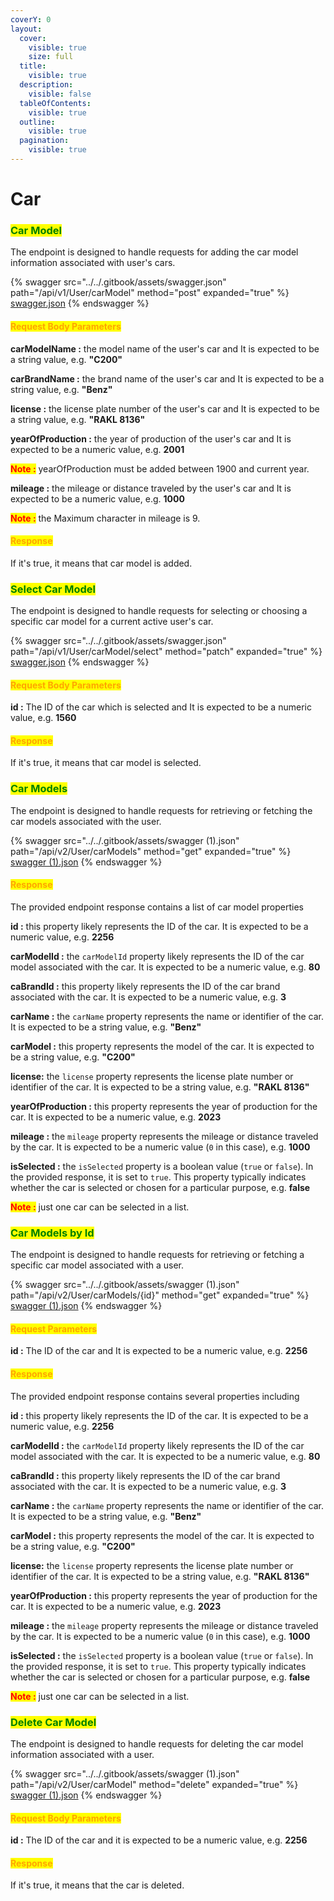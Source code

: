 ```yaml
---
coverY: 0
layout:
  cover:
    visible: true
    size: full
  title:
    visible: true
  description:
    visible: false
  tableOfContents:
    visible: true
  outline:
    visible: true
  pagination:
    visible: true
---
```


# Car

### <mark style="color:green;">**Car Model**</mark>&#x20;

The endpoint is designed to handle requests for adding the car model information associated with user's cars.

{% swagger src="../../.gitbook/assets/swagger.json" path="/api/v1/User/carModel" method="post" expanded="true" %}
[swagger.json](../../.gitbook/assets/swagger.json)
{% endswagger %}

#### <mark style="color:orange;">Request Body Parameters</mark>

**carModelName :** the model name of the user's car and It is expected to be a string value, e.g. **"C200"**

&#x20;**carBrandName :** the brand name of the user's car and It is expected to be a string value, e.g. **"Benz"**

&#x20;**license :** the license plate number  of the user's car and It is expected to be a string value, e.g. **"RAKL 8136"**

&#x20;**yearOfProduction :** the year of production of the user's car and It is expected to be a numeric value, e.g. **2001**

<mark style="color:red;">**Note :**</mark> yearOfProduction must be added between 1900 and current year.

**mileage :** the mileage or distance traveled by the user's car and It is expected to be a numeric value, e.g. **1000**

<mark style="color:red;">**Note :**</mark> the Maximum character in mileage is 9.

#### <mark style="color:orange;">**Response**</mark>

If it's true, it means that car model is added.



### <mark style="color:green;">**Select Car Model**</mark>&#x20;

The endpoint is designed to handle requests for selecting or choosing a specific car model for a current active user's car.

{% swagger src="../../.gitbook/assets/swagger.json" path="/api/v1/User/carModel/select" method="patch" expanded="true" %}
[swagger.json](../../.gitbook/assets/swagger.json)
{% endswagger %}

#### <mark style="color:orange;">Request Body Parameters</mark>

**id :** The ID of the car which is selected and It is expected to be a numeric value, e.g. **1560**

#### <mark style="color:orange;">**Response**</mark>

If it's true, it means that car model is selected.



### <mark style="color:green;">**Car Models**</mark>&#x20;

The endpoint is designed to handle requests for retrieving or fetching the car models associated with the user.

{% swagger src="../../.gitbook/assets/swagger (1).json" path="/api/v2/User/carModels" method="get" expanded="true" %}
[swagger (1).json](<../../.gitbook/assets/swagger (1).json>)
{% endswagger %}

#### <mark style="color:orange;">**Response**</mark>

The provided endpoint response contains a list of car model properties

**id :** this property likely represents the ID of the car. It is expected to be a numeric value, e.g. **2256**

**carModelId :** the `carModelId` property likely represents the ID of the car model associated with the car. It is expected to be a numeric value, e.g. **80**

**caBrandId :** this property likely represents the ID of the car brand associated with the car. It is expected to be a numeric value, e.g. **3**

**carName :** the `carName` property represents the name or identifier of the car. It is expected to be a string value, e.g. **"Benz"**

**carModel :** this property represents the model of the car. It is expected to be a string value, e.g. **"C200"**

**license:** the `license` property represents the license plate number or identifier of the car. It is expected to be a string value, e.g. **"RAKL 8136"**

**yearOfProduction :** this property represents the year of production for the car. It is expected to be a numeric value, e.g. **2023**

**mileage :** the `mileage` property represents the mileage or distance traveled by the car. It is expected to be a numeric value (`0` in this case), e.g. **1000**

**isSelected :** the `isSelected` property is a boolean value (`true` or `false`). In the provided response, it is set to `true`. This property typically indicates whether the car is selected or chosen for a particular purpose, e.g. **false**

<mark style="color:red;">**Note :**</mark> just one car can be selected in a list.



### <mark style="color:green;">**Car Models by Id**</mark>&#x20;

The endpoint is designed to handle requests for retrieving or fetching a specific car model associated with a user.

{% swagger src="../../.gitbook/assets/swagger (1).json" path="/api/v2/User/carModels/{id}" method="get" expanded="true" %}
[swagger (1).json](<../../.gitbook/assets/swagger (1).json>)
{% endswagger %}

#### <mark style="color:orange;">Request Parameters</mark>

**id :** The ID of the car and It is expected to be a numeric value, e.g. **2256**

#### <mark style="color:orange;">**Response**</mark>

The provided endpoint response contains several properties including

**id :** this property likely represents the ID of the car. It is expected to be a numeric value, e.g. **2256**

**carModelId :** the `carModelId` property likely represents the ID of the car model associated with the car. It is expected to be a numeric value, e.g. **80**

**caBrandId :** this property likely represents the ID of the car brand associated with the car. It is expected to be a numeric value, e.g. **3**

**carName :** the `carName` property represents the name or identifier of the car. It is expected to be a string value, e.g. **"Benz"**

**carModel :** this property represents the model of the car. It is expected to be a string value, e.g. **"C200"**

**license:** the `license` property represents the license plate number or identifier of the car. It is expected to be a string value, e.g. **"RAKL 8136"**

**yearOfProduction :** this property represents the year of production for the car. It is expected to be a numeric value, e.g. **2023**

**mileage :** the `mileage` property represents the mileage or distance traveled by the car. It is expected to be a numeric value (`0` in this case), e.g. **1000**

**isSelected :** the `isSelected` property is a boolean value (`true` or `false`). In the provided response, it is set to `true`. This property typically indicates whether the car is selected or chosen for a particular purpose, e.g. **false**

<mark style="color:red;">**Note :**</mark> just one car can be selected in a list.



### <mark style="color:green;">**Delete Car Model**</mark>

The endpoint is designed to handle requests for deleting the car model information associated with a user.&#x20;

{% swagger src="../../.gitbook/assets/swagger (1).json" path="/api/v2/User/carModel" method="delete" expanded="true" %}
[swagger (1).json](<../../.gitbook/assets/swagger (1).json>)
{% endswagger %}

#### <mark style="color:orange;">Request Body Parameters</mark>

**id :** The ID of the car and it is expected to be a numeric value, e.g. **2256**

#### <mark style="color:orange;">**Response**</mark>

If it's true, it means that the car is deleted.
